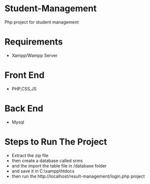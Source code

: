 # Student-Management
Php project for student management

# Requirements
   * Xampp/Wampp Server
   
 # Front End
   * PHP,CSS,JS
 # Back End
   * Mysql

# Steps to Run The Project
  * Extract the zip file
  * then create a database called srms
  * and the import the table file in /database folder
  * and save it in  C:\xampp\htdocs
  * then run the http://localhost/result-management/login.php project


  
  
